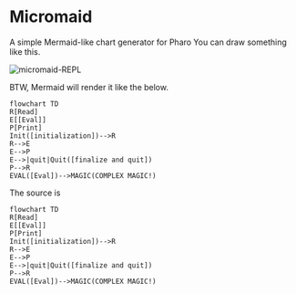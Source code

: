 # Micromaid
A simple Mermaid-like chart generator for Pharo
You can draw something like this.

![micromaid-REPL](https://github.com/user-attachments/assets/e1bc97c1-7de8-4faa-afc9-940e7de000eb)

BTW, Mermaid will render it like the below.

```mermaid
flowchart TD
R[Read]
E[[Eval]]
P[Print]
Init([initialization])-->R
R-->E
E-->P
E-->|quit|Quit([finalize and quit])
P-->R
EVAL([Eval])-->MAGIC(COMPLEX MAGIC!)
```

The source is

```
flowchart TD
R[Read]
E[[Eval]]
P[Print]
Init([initialization])-->R
R-->E
E-->P
E-->|quit|Quit([finalize and quit])
P-->R
EVAL([Eval])-->MAGIC(COMPLEX MAGIC!)
```
